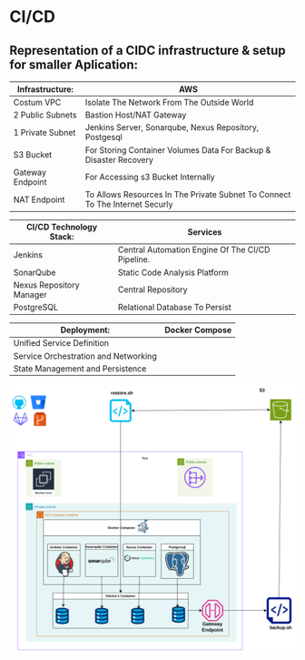 
# CI/CD
## Representation of a CIDC infrastructure & setup for smaller Aplication:

|  Infrastructure:  | AWS |
| ------------- | ------------- |
| Costum VPC  | Isolate The Network From The Outside World |
| 2 Public Subnets | Bastion Host/NAT Gateway |
| 1 Private Subnet | Jenkins Server, Sonarqube, Nexus Repository, Postgesql |
| S3 Bucket | For Storing Container Volumes Data For Backup & Disaster Recovery |
| Gateway Endpoint | For Accessing s3 Bucket Internally |
| NAT Endpoint | To Allows Resources In The Private Subnet To Connect To The Internet Securly |

|  CI/CD Technology Stack:  | Services |
| ------------- | ------------- |
| Jenkins  | Central Automation Engine Of The CI/CD Pipeline. |
| SonarQube | Static Code Analysis Platform |
| Nexus Repository Manager | Central Repository |
| PostgreSQL | Relational Database To Persist |



|  Deployment:  | Docker Compose |
| ------------- | ------------- |
| Unified Service Definition  |  |
| Service Orchestration and Networking |  |
|  State Management and Persistence |  |



![alt text](https://github.com/dev126712/cicd/blob/2d79805398c75877537e3484ff48f43334716e04/cicd.png)

